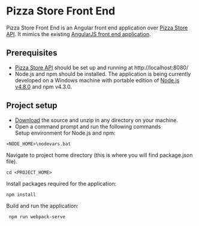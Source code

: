 # Pizza Store Front End

Pizza Store Front End is an Angular front end application over [Pizza Store API](https://github.com/psachdev6375/devcapsule/tree/master/services). It mimics the existing [AngularJS front end application](https://github.com/psachdev6375/devcapsule/tree/master/ui).

## Prerequisites

- [Pizza Store API](https://github.com/psachdev6375/devcapsule/tree/master/services) should be set up and running at http://localhost:8080/
- Node.js and npm should be installed. The application is being currently developed on a Windows machine with portable edition of [Node.js v4.8.0](https://nodejs.org/dist/v4.8.0/node-v4.8.0-win-x86.zip) and npm v4.3.0.


## Project setup
- [Download](https://github.com/sanjeevsachdev/pizza-store-front-end/archive/master.zip) the source and unzip in any directory on your machine.
- Open a command prompt and run the following commands  
Setup environment for Node.js and npm:
```shell
<NODE_HOME>\nodevars.bat
```
Navigate to project home directory (this is where you will find package.json file).
```shell
cd <PROJECT_HOME>
```
Install packages required for the application:
```shell
npm install
```
Build and run the application:
```shell
 npm run webpack-serve
 ```
